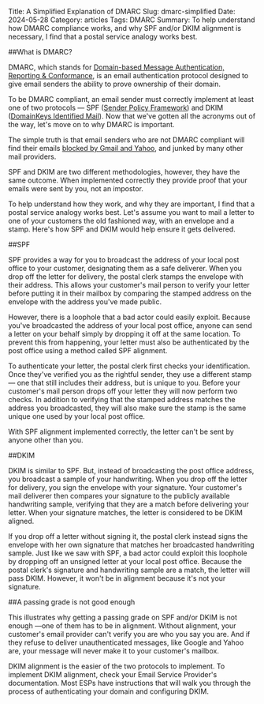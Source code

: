 Title: A Simplified Explanation of DMARC
Slug: dmarc-simplified
Date: 2024-05-28
Category: articles
Tags: DMARC
Summary: To help understand how DMARC compliance works, and why SPF and/or DKIM alignment is necessary, I find that a postal service analogy works best.

##What is DMARC?

DMARC, which stands for [Domain-based Message Authentication, Reporting & Conformance](https://dmarc.org/), is an email authentication protocol designed to give email senders the ability to prove ownership of their domain. 

To be DMARC compliant, an email sender must correctly implement at least one of two protocols — SPF ([Sender Policy Framework](https://postmarkapp.com/guides/spf)) and DKIM ([DomainKeys Identified Mail](https://postmarkapp.com/guides/dkim)). Now that we've gotten all the acronyms out of the way, let's move on to why DMARC is important. 

The simple truth is that email senders who are not DMARC compliant will find their emails [blocked by Gmail and Yahoo](https://meetmarigold.com/blogs/2024-guide-to-google-yahoos-new-privacy-protections/), and junked by many other mail providers. 

SPF and DKIM are two different methodologies, however, they have the same outcome. When implemented correctly they provide proof that your emails were sent by you, not an impostor. 

To help understand how they work, and why they are important, I find that a postal service analogy works best. Let's assume you want to mail a letter to one of your customers the old fashioned way, with an envelope and a stamp. Here's how SPF and DKIM would help ensure it gets delivered.

##SPF

SPF provides a way for you to broadcast the address of your local post office to your customer, designating them as a safe deliverer. When you drop off the letter for delivery, the postal clerk stamps the envelope with their address. This allows your customer's mail person to verify your letter before putting it in their mailbox by comparing the stamped address on the envelope with the address you've made public. 

However, there is a loophole that a bad actor could easily exploit. Because you've broadcasted the address of your local post office, anyone can send a letter on your behalf simply by dropping it off at the same location. To prevent this from happening, your letter must also be authenticated by the post office using a method called SPF alignment.

To authenticate your letter, the postal clerk first checks your identification. Once they've verified you as the rightful sender, they use a different stamp — one that still includes their address, but is unique to you. Before your customer's mail person drops off your letter they will now perform two checks. In addition to verifying that the stamped address matches the address you broadcasted, they will also make sure the stamp is the same unique one used by your local post office. 

With SPF alignment implemented correctly, the letter can't be sent by anyone other than you. 

##DKIM

DKIM is similar to SPF. But, instead of broadcasting the post office address, you broadcast a sample of your handwriting. When you drop off the letter for delivery, you sign the envelope with your signature. Your customer's mail deliverer then compares your signature to the publicly available handwriting sample, verifying that they are a match before delivering your letter. When your signature matches, the letter is considered to be DKIM aligned.

If you drop off a letter without signing it, the postal clerk instead signs the envelope with her own signature that matches her broadcasted handwriting sample. Just like we saw with SPF, a bad actor could exploit this loophole by dropping off an unsigned letter at your local post office. Because the postal clerk's signature and handwriting sample are a match, the letter will pass DKIM. However, it won't be in alignment because it's not your signature. 

##A passing grade is not good enough

This illustrates why getting a passing grade on SPF and/or DKIM is not enough —one of them has to be in alignment. Without alignment, your customer's email provider can't verify you are who you say you are. And if they refuse to deliver unauthenticated messages, like Google and Yahoo are, your message will never make it to your customer's mailbox.

DKIM alignment is the easier of the two protocols to implement. To implement DKIM alignment, check your Email Service Provider's documentation. Most ESPs have instructions that will walk you through the process of authenticating your domain and configuring DKIM. 
